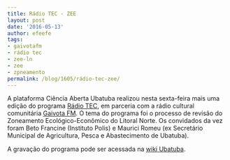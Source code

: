 ```yaml
---
title: Rádio TEC - ZEE
layout: post
date: '2016-05-13'
author: efeefe
tags:
- gaivotafm
- rádio tec
- zee-ln
- zee
- zpneamento
permalink: /blog/1605/rádio-tec-zee/
---
```


A plataforma Ciência Aberta Ubatuba realizou nesta sexta-feira mais uma edição do programa [Rádio TEC](http://wiki.ubatuba.cc/doku.php?id=gaivotafm:radiotec "http://wiki.ubatuba.cc/doku.php?id=gaivotafm:radiotec"), em parceria com a rádio cultural comunitária [Gaivota FM](http://gaivota.fm.br "http://gaivota.fm.br"). O tema do programa foi o processo de revisão do Zoneamento Ecológico-Econômico do Litoral Norte. Os convidados da vez foram Beto Francine (Instituto Polis) e Maurici Romeu (ex Secretário Municipal de Agricultura, Pesca e Abastecimento de Ubatuba).

A gravação do programa pode ser acessada na [wiki Ubatuba](http://wiki.ubatuba.cc/doku.php?id=gaivotafm:radiotec160513 "http://wiki.ubatuba.cc/doku.php?id=gaivotafm:radiotec160513").